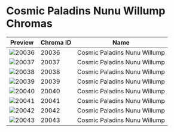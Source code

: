 # Cosmic Paladins Nunu Willump Chromas



| Preview | Chroma ID | Name |
|---------|-----------|------|
| ![20036](https://raw.communitydragon.org/latest/plugins/rcp-be-lol-game-data/global/default/v1/champion-chroma-images/20/20036.png) | 20036 | Cosmic Paladins Nunu Willump |
| ![20037](https://raw.communitydragon.org/latest/plugins/rcp-be-lol-game-data/global/default/v1/champion-chroma-images/20/20037.png) | 20037 | Cosmic Paladins Nunu Willump |
| ![20038](https://raw.communitydragon.org/latest/plugins/rcp-be-lol-game-data/global/default/v1/champion-chroma-images/20/20038.png) | 20038 | Cosmic Paladins Nunu Willump |
| ![20039](https://raw.communitydragon.org/latest/plugins/rcp-be-lol-game-data/global/default/v1/champion-chroma-images/20/20039.png) | 20039 | Cosmic Paladins Nunu Willump |
| ![20040](https://raw.communitydragon.org/latest/plugins/rcp-be-lol-game-data/global/default/v1/champion-chroma-images/20/20040.png) | 20040 | Cosmic Paladins Nunu Willump |
| ![20041](https://raw.communitydragon.org/latest/plugins/rcp-be-lol-game-data/global/default/v1/champion-chroma-images/20/20041.png) | 20041 | Cosmic Paladins Nunu Willump |
| ![20042](https://raw.communitydragon.org/latest/plugins/rcp-be-lol-game-data/global/default/v1/champion-chroma-images/20/20042.png) | 20042 | Cosmic Paladins Nunu Willump |
| ![20043](https://raw.communitydragon.org/latest/plugins/rcp-be-lol-game-data/global/default/v1/champion-chroma-images/20/20043.png) | 20043 | Cosmic Paladins Nunu Willump |